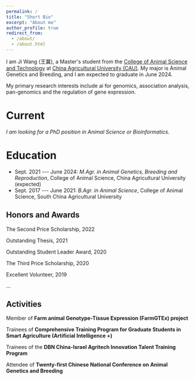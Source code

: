 ```yaml
---
permalink: /
title: "Short Bio"
excerpt: "About me"
author_profile: true
redirect_from: 
  - /about/
  - /about.html
---
```

I am Ji Wang (王冀), a Master's student from the [College of Animal Science and Technology](http://cast1.cau.edu.cn/index.html) at [China Agricultural University (CAU)](http://www.cau.edu.cn/). My major is Animal Genetics and Breeding, and I am expected to graduate in June 2024.

My primary research interests include ai for genomics, association analysis, pan-genomics and the regulation of gene expression.

Current
======
*I am looking for a PhD position in Animal Science or Bioinformatics.*

Education
======
* Sept. 2021 --- June 2024: *M.Agr. in  Animal Genetics, Breeding and Reproduction*, College of Animal Science, China Agricultural University (expected)
* Sept. 2017 --- June 2021: *B.Agr. in Animal Science*, College of Animal Science, South China Agricultural University

Honors and Awards
------
The Second Price Scholarship, 2022

Outstanding Thesis, 2021

Outstanding Student Leader Award, 2020

The Third Price Scholarship, 2020

Excellent Volunteer, 2019

...

Activities
------
Member of **Farm animal Genotype-Tissue Expression (FarmGTEx) project**

Trainees of **Comprehensive Training Program for Graduate Students in Smart Agriculture (Artificial Intelligence +)**

Trainees of the **DBN China-Israel Agritech Innovation Talent Training Program**

Attendee of **Twenty-first Chinese National Conference on Animal Genetics and Breeding**


